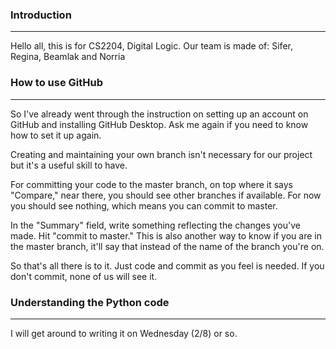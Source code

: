 ### Introduction
---
Hello all, this is for CS2204, Digital Logic. Our team is made of: Sifer, Regina, Beamlak and Norria

### How to use GitHub
---
So I've already went through the instruction on setting up an account on GitHub and installing GitHub Desktop. Ask me again if you need to know how to set it up again.

Creating and maintaining your own branch isn't necessary for our project but it's a useful skill to have.

For committing your code to the master branch, on top where it says "Compare," near there, you should see other branches if available. For now you should see nothing, which means you can commit to master.

In the "Summary" field, write something reflecting the changes you've made. Hit "commit to master." This is also another way to know if you are in the master branch, it'll say that instead of the name of the branch you're on.

So that's all there is to it. Just code and commit as you feel is needed. If you don't commit, none of us will see it.

### Understanding the Python code
---
I will get around to writing it on Wednesday (2/8) or so.
